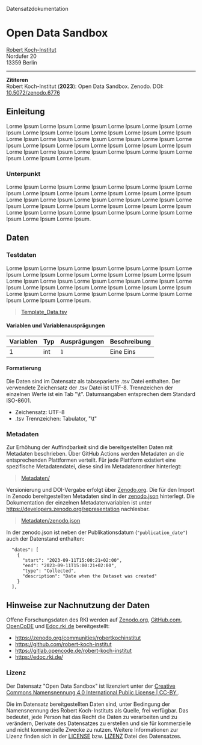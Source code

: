 Datensatzdokumentation  
# Open Data Sandbox

[Robert Koch-Institut](https://www.rki.de/)  
Nordufer 20  
13359 Berlin  

---

**Zititeren**   
Robert Koch-Institut (**2023**): Open Data Sandbox. Zenodo. DOI: [10.5072/zenodo.6776](https://doi.org/10.5072/zenodo.6776)  

## Einleitung

Lorme Ipsum Lorme Ipsum Lorme Ipsum Lorme Ipsum Lorme Ipsum Lorme Ipsum Lorme Ipsum Lorme Ipsum Lorme Ipsum Lorme Ipsum Lorme Ipsum Lorme Ipsum Lorme Ipsum Lorme Ipsum Lorme Ipsum Lorme Ipsum Lorme Ipsum Lorme Ipsum Lorme Ipsum Lorme Ipsum Lorme Ipsum Lorme Ipsum Lorme Ipsum Lorme Ipsum Lorme Ipsum Lorme Ipsum Lorme Ipsum Lorme Ipsum Lorme Ipsum Lorme Ipsum.

### Unterpunkt

Lorme Ipsum Lorme Ipsum Lorme Ipsum Lorme Ipsum Lorme Ipsum Lorme Ipsum Lorme Ipsum Lorme Ipsum Lorme Ipsum Lorme Ipsum Lorme Ipsum Lorme Ipsum Lorme Ipsum Lorme Ipsum Lorme Ipsum Lorme Ipsum Lorme Ipsum Lorme Ipsum Lorme Ipsum Lorme Ipsum Lorme Ipsum Lorme Ipsum Lorme Ipsum Lorme Ipsum Lorme Ipsum Lorme Ipsum Lorme Ipsum Lorme Ipsum Lorme Ipsum Lorme Ipsum.

## Daten 

### Testdaten

Lorme Ipsum Lorme Ipsum Lorme Ipsum Lorme Ipsum Lorme Ipsum Lorme Ipsum Lorme Ipsum Lorme Ipsum Lorme Ipsum Lorme Ipsum Lorme Ipsum Lorme Ipsum Lorme Ipsum Lorme Ipsum Lorme Ipsum Lorme Ipsum Lorme Ipsum Lorme Ipsum Lorme Ipsum Lorme Ipsum Lorme Ipsum Lorme Ipsum Lorme Ipsum Lorme Ipsum Lorme Ipsum Lorme Ipsum Lorme Ipsum Lorme Ipsum Lorme Ipsum Lorme Ipsum.

> [Template_Data.tsv](Template_Data.tsv)

#### Variablen und Variablenausprägungen

|Variablen    | Typ |Ausprägungen| Beschreibung |
| ----------- | --- | ---------- | ------------ |
| 1			  | int | `1`		 | Eine Eins    |

#### Formatierung

Die Daten sind im Datensatz als tabseparierte .tsv Datei enthalten. Der verwendete Zeichensatz der .tsv Datei ist UTF-8. Trennzeichen der einzelnen Werte ist ein Tab "\t". Datumsangaben entsprechen dem Standard ISO-8601.  

- Zeichensatz: UTF-8
- .tsv Trennzeichen: Tabulator, "\t"

### Metadaten

Zur Erhöhung der Auffindbarkeit sind die bereitgestellten Daten mit Metadaten beschrieben. Über GitHub Actions werden Metadaten an die entsprechenden Plattformen verteilt. Für jede Plattform existiert eine spezifische Metadatendatei, diese sind im Metadatenordner hinterlegt:  

> [Metadaten/](Metadaten/)  

Versionierung und DOI-Vergabe erfolgt über [Zenodo.org](https://zenodo.org). Die für den Import in Zenodo bereitgestellten Metadaten sind in der [zenodo.json](Metadaten/zenodo.json) hinterlegt. Die Dokumentation der einzelnen Metadatenvariablen ist unter https://developers.zenodo.org/representation nachlesbar.   

> [Metadaten/zenodo.json](Metadaten/zenodo.json)  

In der zenodo.json ist neben der Publikationsdatum (`"publication_date"`) auch der Datenstand enthalten:  
```
  "dates": [
    {
      "start": "2023-09-11T15:00:21+02:00",
      "end": "2023-09-11T15:00:21+02:00",
      "type": "Collected",
      "description": "Date when the Dataset was created"
    }
  ],
```    

## Hinweise zur Nachnutzung der Daten  

Offene Forschungsdaten des RKI werden auf [Zenodo.org](http://Zenodo.org/), [GitHub.com](http://GitHub.com/), [OpenCoDE](https://gitlab.opencode.de) und [Edoc.rki.de](http://Edoc.rki.de/) bereitgestellt:

- https://zenodo.org/communities/robertkochinstitut
- https://github.com/robert-koch-institut
- https://gitlab.opencode.de/robert-koch-institut
- https://edoc.rki.de/

### Lizenz  

Der Datensatz "Open Data Sandbox" ist lizenziert unter der [Creative Commons Namensnennung 4.0 International Public License | CC-BY ](https://creativecommons.org/licenses/by/4.0/deed.de).  

Die im Datensatz bereitgestellten Daten sind, unter Bedingung der Namensnennung des Robert Koch-Instituts als Quelle, frei verfügbar. Das bedeutet, jede Person hat das Recht die Daten zu verarbeiten und zu verändern, Derivate des Datensatzes zu erstellen und sie für kommerzielle und nicht kommerzielle Zwecke zu nutzen. Weitere Informationen zur Lizenz finden sich in der [LICENSE](LICENSE) bzw. [LIZENZ](/LIZENZ) Datei des Datensatzes.